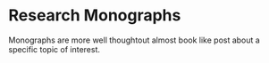 # Research Monographs

Monographs are more well thoughtout almost book like post about a specific topic of interest.